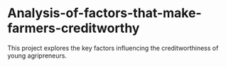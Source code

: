 # Analysis-of-factors-that-make-farmers-creditworthy
This project explores the key factors influencing the creditworthiness of young agripreneurs.
